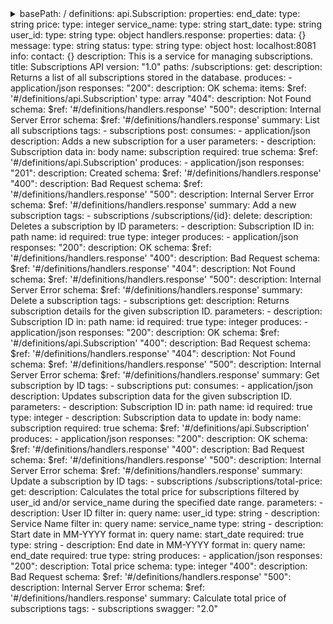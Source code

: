 <details><summary>
basePath: /
definitions:
  api.Subscription:
    properties:
      end_date:
        type: string
      price:
        type: integer
      service_name:
        type: string
      start_date:
        type: string
      user_id:
        type: string
    type: object
  handlers.response:
    properties:
      data: {}
      message:
        type: string
      status:
        type: string
    type: object
host: localhost:8081
info:
  contact: {}
  description: This is a service for managing subscriptions.
  title: Subscriptions API
  version: "1.0"
paths:
  /subscriptions:
    get:
      description: Returns a list of all subscriptions stored in the database.
      produces:
      - application/json
      responses:
        "200":
          description: OK
          schema:
            items:
              $ref: '#/definitions/api.Subscription'
            type: array
        "404":
          description: Not Found
          schema:
            $ref: '#/definitions/handlers.response'
        "500":
          description: Internal Server Error
          schema:
            $ref: '#/definitions/handlers.response'
      summary: List all subscriptions
      tags:
      - subscriptions
    post:
      consumes:
      - application/json
      description: Adds a new subscription for a user
      parameters:
      - description: Subscription data
        in: body
        name: subscription
        required: true
        schema:
          $ref: '#/definitions/api.Subscription'
      produces:
      - application/json
      responses:
        "201":
          description: Created
          schema:
            $ref: '#/definitions/handlers.response'
        "400":
          description: Bad Request
          schema:
            $ref: '#/definitions/handlers.response'
        "500":
          description: Internal Server Error
          schema:
            $ref: '#/definitions/handlers.response'
      summary: Add a new subscription
      tags:
      - subscriptions
  /subscriptions/{id}:
    delete:
      description: Deletes a subscription by ID
      parameters:
      - description: Subscription ID
        in: path
        name: id
        required: true
        type: integer
      produces:
      - application/json
      responses:
        "200":
          description: OK
          schema:
            $ref: '#/definitions/handlers.response'
        "400":
          description: Bad Request
          schema:
            $ref: '#/definitions/handlers.response'
        "404":
          description: Not Found
          schema:
            $ref: '#/definitions/handlers.response'
        "500":
          description: Internal Server Error
          schema:
            $ref: '#/definitions/handlers.response'
      summary: Delete a subscription
      tags:
      - subscriptions
    get:
      description: Returns subscription details for the given subscription ID.
      parameters:
      - description: Subscription ID
        in: path
        name: id
        required: true
        type: integer
      produces:
      - application/json
      responses:
        "200":
          description: OK
          schema:
            $ref: '#/definitions/api.Subscription'
        "400":
          description: Bad Request
          schema:
            $ref: '#/definitions/handlers.response'
        "404":
          description: Not Found
          schema:
            $ref: '#/definitions/handlers.response'
        "500":
          description: Internal Server Error
          schema:
            $ref: '#/definitions/handlers.response'
      summary: Get subscription by ID
      tags:
      - subscriptions
    put:
      consumes:
      - application/json
      description: Updates subscription data for the given subscription ID.
      parameters:
      - description: Subscription ID
        in: path
        name: id
        required: true
        type: integer
      - description: Subscription data to update
        in: body
        name: subscription
        required: true
        schema:
          $ref: '#/definitions/api.Subscription'
      produces:
      - application/json
      responses:
        "200":
          description: OK
          schema:
            $ref: '#/definitions/handlers.response'
        "400":
          description: Bad Request
          schema:
            $ref: '#/definitions/handlers.response'
        "500":
          description: Internal Server Error
          schema:
            $ref: '#/definitions/handlers.response'
      summary: Update a subscription by ID
      tags:
      - subscriptions
  /subscriptions/total-price:
    get:
      description: Calculates the total price for subscriptions filtered by user_id
        and/or service_name during the specified date range.
      parameters:
      - description: User ID filter
        in: query
        name: user_id
        type: string
      - description: Service Name filter
        in: query
        name: service_name
        type: string
      - description: Start date in MM-YYYY format
        in: query
        name: start_date
        required: true
        type: string
      - description: End date in MM-YYYY format
        in: query
        name: end_date
        required: true
        type: string
      produces:
      - application/json
      responses:
        "200":
          description: Total price
          schema:
            type: integer
        "400":
          description: Bad Request
          schema:
            $ref: '#/definitions/handlers.response'
        "500":
          description: Internal Server Error
          schema:
            $ref: '#/definitions/handlers.response'
      summary: Calculate total price of subscriptions
      tags:
      - subscriptions
swagger: "2.0"

</summary></details>